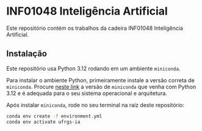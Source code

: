 # INF01048 Inteligência Artificial

Este repositório contém os trabalhos da cadeira INF01048 Inteligência Artificial.

## Instalação

Este repositório usa Python 3.12 rodando em um ambiente `miniconda`.

Para instalar o ambiente Python, primeiramente instale a versão correta de `miniconda`. Procure
[neste link](https://repo.anaconda.com/miniconda/) a versão de `miniconda` que venha com Python 3.12
e é adequada para o seu sistema operacional e arquitetura.

Após instalar `miniconda`, rode no seu terminal na raíz deste repositório:

```bash
conda env create -f environment.yml
conda env activate ufrgs-ia
```
